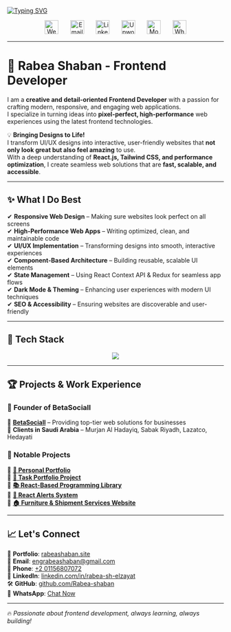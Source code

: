 [![Typing SVG](https://readme-typing-svg.demolab.com?font=Fira+Code&weight=900&size=35&pause=1000&color=F7D23F&width=435&lines=Front+End+Professional;Eng+Rabea+Shaaban;%F0%9F%9A%80+Rabea+Shaban+-+Frontend+Developer;%E2%9A%9B+Specializing+in+React%2C+TypeScript+%26+Tailwind+CSS;Crafting+modern+%26+responsive+UIs+with+React)](https://git.io/typing-svg)
<!-- Social icons section -->
<p align="center">
  <a href="https://rabeashaban.site"><img width="32px" alt="Website" title="Website" src="https://i.imgur.com/JU4wMxu.png"/></a>
  &#8287;&#8287;&#8287;&#8287;&#8287;
  <a href="mailto:engrabeashaban@gmail.com"><img width="32px" alt="Email" title="Email" src="https://i.imgur.com/KQ2GSs4.png"/></a>
  &#8287;&#8287;&#8287;&#8287;&#8287;
  <a href="https://www.linkedin.com/in/rabea-sh-elzayat"><img width="32px" alt="LinkedIn" title="LinkedIn" src="https://i.imgur.com/YpHh5Dx.png"/></a>
  &#8287;&#8287;&#8287;&#8287;&#8287;
  <a href="https://www.upwork.com/freelancers/~01d2bd68b7d6e8fbce"><img width="32px" alt="Upwork" title="Upwork" src="https://i.imgur.com/rPzJjA3.png"/></a>
  &#8287;&#8287;&#8287;&#8287;&#8287;
  <a href="https://mostaql.com/u/rabea_elzayat"><img width="32px" alt="Mostaql" title="Mostaql" src="https://i.imgur.com/8rkAYQ3.png"/></a>
  &#8287;&#8287;&#8287;&#8287;&#8287;
  <a href="https://wa.me/201156807072"><img width="32px" alt="WhatsApp" title="WhatsApp" src="https://i.imgur.com/TuDSi2V.png"/></a>
</p>

---

# 🚀 Rabea Shaban - Frontend Developer

I am a **creative and detail-oriented Frontend Developer** with a passion for crafting modern, responsive, and engaging web applications.  
I specialize in turning ideas into **pixel-perfect, high-performance** web experiences using the latest frontend technologies.  

💡 **Bringing Designs to Life!**  
I transform UI/UX designs into interactive, user-friendly websites that **not only look great but also feel amazing** to use.  
With a deep understanding of **React.js, Tailwind CSS, and performance optimization**, I create seamless web solutions that are **fast, scalable, and accessible**.

---

## ✨ **What I Do Best**
✔ **Responsive Web Design** – Making sure websites look perfect on all screens  
✔ **High-Performance Web Apps** – Writing optimized, clean, and maintainable code  
✔ **UI/UX Implementation** – Transforming designs into smooth, interactive experiences  
✔ **Component-Based Architecture** – Building reusable, scalable UI elements  
✔ **State Management** – Using React Context API & Redux for seamless app flows  
✔ **Dark Mode & Theming** – Enhancing user experiences with modern UI techniques  
✔ **SEO & Accessibility** – Ensuring websites are discoverable and user-friendly  

---

## 🎨 **Tech Stack**
<p align="center">
  <img src="https://skillicons.dev/icons?i=html,css,sass,js,ts,react,nextjs,redux,tailwind,bootstrap,vite,webpack,git,github,figma,xd" />
</p>

---

## 🏆 **Projects & Work Experience**
### 🔹 **Founder of BetaSociall**
🚀 **[BetaSociall](http://betasociall.com)** – Providing top-tier web solutions for businesses  
📍 **Clients in Saudi Arabia** – Murjan Al Hadayiq, Sabak Riyadh, Lazatco, Hedayati  

### 🌟 **Notable Projects**
📌 **[🚀 Personal Portfolio ](https://rabeashaban.site/)**  
📌 **[🚀 Task Portfolio Project](https://task-oen-upskilling.vercel.app/)**  
📌 **[📚 React-Based Programming Library](https://programminglibrary.vercel.app/)**  
📌 **[🔔 React Alerts System](https://alert-react-tsx.vercel.app/)**  
📌 **[🏠 Furniture & Shipment Services Website](https://company-365.netlify.app/)**  

---

## 📈 **Let's Connect**
📍 **Portfolio**: [rabeashaban.site](https://rabeashaban.site/)  
📧 **Email**: [engrabeashaban@gmail.com](mailto:engrabeashaban@gmail.com)  
📱 **Phone**: [+2 01156807072](tel:+201156807072)  
💼 **LinkedIn**: [linkedin.com/in/rabea-sh-elzayat](https://www.linkedin.com/in/rabea-sh-elzayat)  
🛠 **GitHub**: [github.com/Rabea-shaban](https://github.com/Rabea-shaban)  
💬 **WhatsApp**: [Chat Now](https://wa.me/201156807072)  

---

🔥 *Passionate about frontend development, always learning, always building!*  
